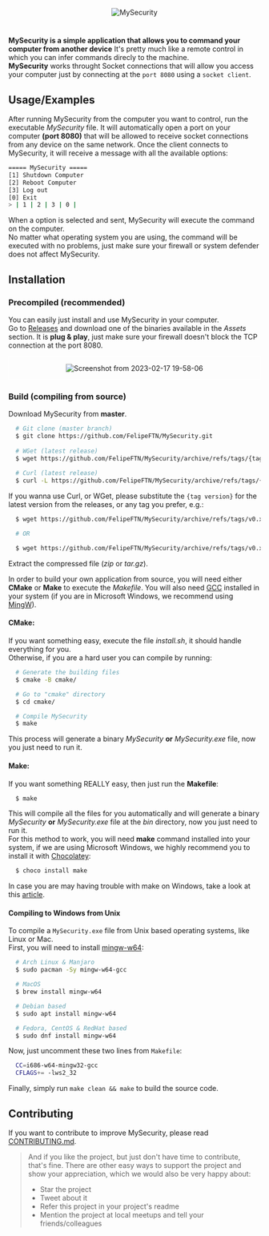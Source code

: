 <div align="center">

![MySecurity](https://user-images.githubusercontent.com/80127749/219816170-f819f35c-6ae2-4592-b51c-1903dd07fc46.png)

</div>

#
**MySecurity is a simple application that allows you to command your computer from another device** It's pretty much like a remote control in which you can infer commands direcly to the machine.<br>
**MySecurity** works throught Socket connections that will allow you access your computer just by connecting at the `port 8080` using a `socket client`.

    
## Usage/Examples
After running MySecurity from the computer you want to control, run the executable _MySecurity_ file. It will automatically open a port on your computer **(port 8080)** that will be allowed to receive socket connections from any device on the same network.
Once the client connects to MySecurity, it will receive a message with all the available options:
```bash
===== MySecurity =====
[1] Shutdown Computer
[2] Reboot Computer
[3] Log out
[0] Exit
> | 1 | 2 | 3 | 0 |
```
When a option is selected and sent, MySecurity will execute the command on the computer.<br>No matter what operating system you are using, the command will be executed with no problems, just make sure your firewall or system defender does not affect MySecurity.

## Installation

### Precompiled (recommended)

You can easily just install and use MySecurity in your computer.<br>Go to [Releases](https://github.com/FelipeFTN/MySecurity/releases) and download one of the binaries available in the _Assets_ section. It is **plug & play**, just make sure your firewall doesn't block the TCP connection at the port 8080. 

<div align="center" style="border: 1px solid white;">

![Screenshot from 2023-02-17 19-58-06](https://user-images.githubusercontent.com/80127749/219817048-036f5e81-00a7-4ec5-b1e8-a2c41ddb1218.png)

</div>

### Build (compiling from source)
Download MySecurity from **master**.

```bash
  # Git clone (master branch)
  $ git clone https://github.com/FelipeFTN/MySecurity.git
  
  # WGet (latest release)
  $ wget https://github.com/FelipeFTN/MySecurity/archive/refs/tags/{tag version}.tar.gz
  
  # Curl (latest release)
  $ curl -L https://github.com/FelipeFTN/MySecurity/archive/refs/tags/{tag version}.tar.gz > MySecurity.tar.gz
```
If you wanna use Curl, or WGet, please substitute the `{tag version}` for the latest version from the releases, or any tag you prefer, e.g.:<br>
```bash
  $ wget https://github.com/FelipeFTN/MySecurity/archive/refs/tags/v0.x.x.tar.gz

  # OR

  $ wget https://github.com/FelipeFTN/MySecurity/archive/refs/tags/v0.x.x.zip
```
Extract the compressed file (_zip_ or _tar.gz_).

In order to build your own application from source, you will need either **CMake** or **Make** to execute the _Makefile_.
You will also need [GCC](https://gcc.gnu.org/) installed in your system (if you are in Microsoft Windows, we recommend using [MingW](https://www.mingw-w64.org/)).

#### CMake:
If you want something easy, execute the file _install.sh_, it should handle everything for you.<br>
Otherwise, if you are a hard user you can compile by running:
```bash
  # Generate the building files
  $ cmake -B cmake/

  # Go to "cmake" directory
  $ cd cmake/

  # Compile MySecurity
  $ make
```
This process will generate a binary _MySecurity_ **or** _MySecurity.exe_ file, now you just need to run it.

#### Make:
If you want something REALLY easy, then just run the **Makefile**:
```bash
  $ make
```
This will compile all the files for you automatically and will generate a binary _MySecurity_ **or** _MySecurity.exe_ file at the _bin_ directory, now you just need to run it.<br>
For this method to work, you will need **make** command installed into your system, if we are using Microsoft Windows, we highly recommend you to install it with [Chocolatey](https://chocolatey.org/install):<br>
```bash
  $ choco install make
```
In case you are may having trouble with make on Windows, take a look at this [article](https://www.technewstoday.com/install-and-use-make-in-windows/).

#### Compiling to Windows from Unix
To compile a `MySecurity.exe` file from Unix based operating systems, like Linux or Mac.<br>
First, you will need to install [mingw-w64](https://www.mingw-w64.org/downloads/):
```bash
  # Arch Linux & Manjaro
  $ sudo pacman -Sy mingw-w64-gcc

  # MacOS
  $ brew install mingw-w64

  # Debian based
  $ sudo apt install mingw-w64

  # Fedora, CentOS & RedHat based
  $ sudo dnf install mingw-w64
```
Now, just uncomment these two lines from `Makefile`:
```bash
  CC=i686-w64-mingw32-gcc
  CFLAGS+= -lws2_32
```
Finally, simply run `make clean && make` to build the source code.


## Contributing

If you want to contribute to improve MySecurity, please read [CONTRIBUTING.md](https://github.com/FelipeFTN/MySecurity/blob/master/CONTRIBUTING.md).

> And if you like the project, but just don't have time to contribute, that's fine. There are other easy ways to support the project and show your appreciation, which we would also be very happy about:
> - Star the project
> - Tweet about it
> - Refer this project in your project's readme
> - Mention the project at local meetups and tell your friends/colleagues
